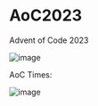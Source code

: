 # AoC2023
 Advent of Code 2023


![image](https://github.com/BialySztorm/AoC2023/assets/70662105/865a32ee-0c27-46b9-8487-d235c413f6ce)


AoC Times:

![image](https://github.com/BialySztorm/AoC2023/assets/70662105/e575b410-8410-4f46-ab67-673c8d403533)

